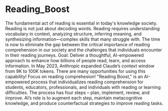 # Reading_Boost
The fundamental act of reading is essential in today's knowledge society. 
Reading is not just about decoding words. Reading requires understanding vocabulary in context, analyzing structure, inferring meaning, and synthesizing information—complex skills that many struggle with.
The time is now to eliminate the gap between the critical importance of reading comprehension in our society and the challenges that individuals encounter in their reading journeys.
Goal: Deliver a thoughtful, AI-empowered approach to enhance how billions of people read, learn, and access information.
In May 2023, Anthropic expanded Claude’s context window from 9K to 100K tokens. There are many opportunities for using this capability! Focus on reading comprehesion!
"Reading Boost," is an AI-empowered process that individualizes reading comprehension for students, educators, professionals, and individuals with reading or learning difficulties. The process has four steps – plan, implement, review, and improve. AI’s role is to augment each step, maintain metacognitive knowledge, and produce counterfactual strategies to improve reading tasks.

